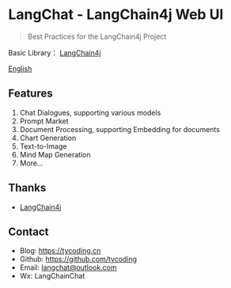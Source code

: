 # LangChat - LangChain4j Web UI

> Best Practices for the LangChain4j Project

Basic Library： [LangChain4j](https://github.com/langchain4j/langchain4j)

[English](./README.md)

## Features

1. Chat Dialogues, supporting various models
2. Prompt Market
3. Document Processing, supporting Embedding for documents
4. Chart Generation
5. Text-to-Image
6. Mind Map Generation
7. More...

## Thanks

- [LangChain4j](https://github.com/langchain4j/langchain4j)

## Contact

- Blog: https://tycoding.cn
- Github: https://github.com/tycoding
- Email: langchat@outlook.com
- Wx: LangChainChat
